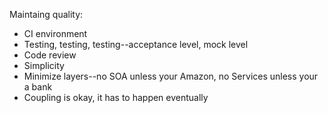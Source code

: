 
Maintaing quality:
* CI environment
* Testing, testing, testing--acceptance level, mock level
* Code review
* Simplicity
* Minimize layers--no SOA unless your Amazon, no Services unless your a bank
* Coupling is okay, it has to happen eventually
